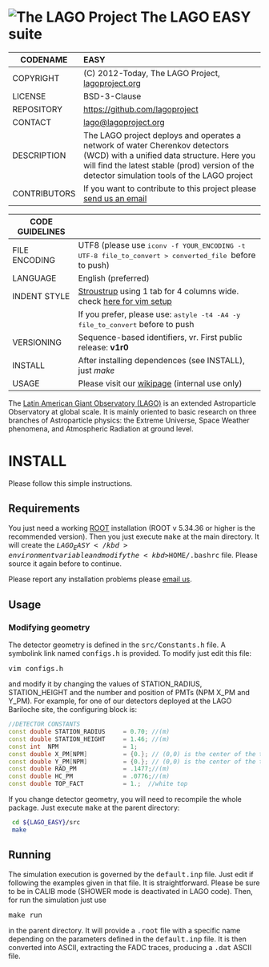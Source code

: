 # ![The LAGO Project](http://lagoproject.org/images/lago-logo-90.png "The LAGO Project") The LAGO EASY suite

| CODENAME			| EASY  |
|-------------------|:------|
| COPYRIGHT			| (C) 2012-Today, The LAGO Project, [lagoproject.org](http://lagoproject.org)|
| LICENSE			| BSD-3-Clause |
| REPOSITORY		| https://github.com/lagoproject |
| CONTACT			| [lago@lagoproject.org](mailto:lago@lagoproject.org)|
| DESCRIPTION		| The LAGO project deploys and operates a network of water Cherenkov detectors (WCD) with a unified data structure. Here you will find the latest stable (prod) version of the detector simulation tools of the LAGO project |
| CONTRIBUTORS		| If you want to contribute to this project please [send us an email](mailto:lago@lagoproject.org)|


| CODE GUIDELINES	|		|
|-------------------|:------|
| FILE ENCODING		| UTF8 (please use <kbd>iconv -f YOUR_ENCODING -t UTF-8 file_to_convert > converted_file </kbd> before to push) |
| LANGUAGE			| English (preferred) |
| INDENT STYLE		| [Stroustrup](http://en.wikipedia.org/wiki/Indent_style#Variant:_Stroustrup) using 1 tab for 4 columns wide. check [here for vim setup](http://tedlogan.com/techblog3.html) |
|					| If you prefer, please use: <kbd>astyle -t4 -A4 -y file_to_convert</kbd> before to push
| VERSIONING		| Sequence-based identifiers, v<version>r<release>. First public release: **v1r0**
| INSTALL			| After installing dependences (see INSTALL), just *make*
| USAGE				| Please visit our [wikipage](http://wiki.lagoproject.org) (internal use only)|

The [Latin American Giant Observatory (LAGO)](http://lagoproject.org) is an extended Astroparticle Observatory at global scale. It is mainly oriented to basic research on three branches of Astroparticle physics: the Extreme Universe, Space Weather phenomena, and Atmospheric Radiation at ground level.

# INSTALL

Please follow this simple instructions.

## Requirements

You just need a working [ROOT](http://root.cern.ch/) installation (ROOT v 5.34.36 or higher is the recommended version). Then you just execute <kbd>make</kbd> at the main directory. It will create the <kbd>${LAGO_EASY}</kbd> environment variable and modify the <kbd>$HOME/.bashrc</kbd> file. Please source it again before to continue.

Please report any installation problems please [email us](mailto:lago@lagoproject.org).

## Usage

### Modifying geometry

The detector geometry is defined in the <kbd>src/Constants.h</kbd> file. A symbolink link named <kbd>configs.h</kbd> is provided. To modify just edit this file:

 <kbd>vim configs.h</kbd>

and modify it by changing the values of STATION_RADIUS, STATION_HEIGHT and the number and position of PMTs (NPM X_PM and Y_PM). For example, for one of our detectors deployed at the LAGO Bariloche site, the configuring block is:
``` cpp
//DETECTOR CONSTANTS
const double STATION_RADIUS     = 0.70; //(m)
const double STATION_HEIGHT     = 1.46; //(m)
const int  NPM                  = 1;
const double X_PM[NPM]          = {0.}; // (0,0) is the center of the tank roof
const double Y_PM[NPM]          = {0.}; // (0,0) is the center of the tank roof
const double RAD_PM             = .1477;//(m)
const double HC_PM              = .0776;//(m)
const double TOP_FACT           = 1.;  //white top
```

If you change detector geometry, you will need to recompile the whole package. Just execute <kbd>make</kbd> at the parent directory:
```bash
 cd ${LAGO_EASY}/src
 make
```

## Running

The simulation execution is governed by the <kbd>default.inp</kbd> file. Just edit if following the examples given in that file. It is straightforward. Please be sure to be in CALIB mode (SHOWER mode is deactivated in LAGO code). Then, for run the simulation just use

 <kbd>make run</kbd>

in the parent directory. It will provide a <kbd>.root</kbd> file with a specific name depending on the parameters defined in the <kbd>default.inp</kbd> file. It is then converted into ASCII, extracting the FADC traces, producing a <kbd>.dat</kbd> ASCII file.
